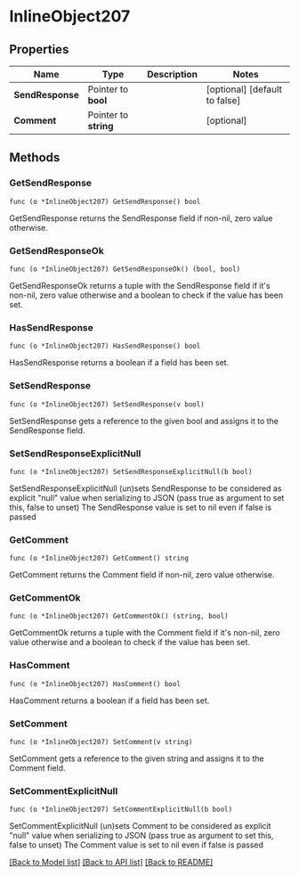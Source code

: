 # InlineObject207

## Properties

Name | Type | Description | Notes
------------ | ------------- | ------------- | -------------
**SendResponse** | Pointer to **bool** |  | [optional] [default to false]
**Comment** | Pointer to **string** |  | [optional] 

## Methods

### GetSendResponse

`func (o *InlineObject207) GetSendResponse() bool`

GetSendResponse returns the SendResponse field if non-nil, zero value otherwise.

### GetSendResponseOk

`func (o *InlineObject207) GetSendResponseOk() (bool, bool)`

GetSendResponseOk returns a tuple with the SendResponse field if it's non-nil, zero value otherwise
and a boolean to check if the value has been set.

### HasSendResponse

`func (o *InlineObject207) HasSendResponse() bool`

HasSendResponse returns a boolean if a field has been set.

### SetSendResponse

`func (o *InlineObject207) SetSendResponse(v bool)`

SetSendResponse gets a reference to the given bool and assigns it to the SendResponse field.

### SetSendResponseExplicitNull

`func (o *InlineObject207) SetSendResponseExplicitNull(b bool)`

SetSendResponseExplicitNull (un)sets SendResponse to be considered as explicit "null" value
when serializing to JSON (pass true as argument to set this, false to unset)
The SendResponse value is set to nil even if false is passed
### GetComment

`func (o *InlineObject207) GetComment() string`

GetComment returns the Comment field if non-nil, zero value otherwise.

### GetCommentOk

`func (o *InlineObject207) GetCommentOk() (string, bool)`

GetCommentOk returns a tuple with the Comment field if it's non-nil, zero value otherwise
and a boolean to check if the value has been set.

### HasComment

`func (o *InlineObject207) HasComment() bool`

HasComment returns a boolean if a field has been set.

### SetComment

`func (o *InlineObject207) SetComment(v string)`

SetComment gets a reference to the given string and assigns it to the Comment field.

### SetCommentExplicitNull

`func (o *InlineObject207) SetCommentExplicitNull(b bool)`

SetCommentExplicitNull (un)sets Comment to be considered as explicit "null" value
when serializing to JSON (pass true as argument to set this, false to unset)
The Comment value is set to nil even if false is passed

[[Back to Model list]](../README.md#documentation-for-models) [[Back to API list]](../README.md#documentation-for-api-endpoints) [[Back to README]](../README.md)


